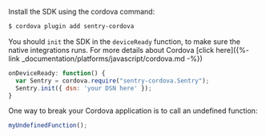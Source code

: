 Install the SDK using the cordova command:

```bash
$ cordova plugin add sentry-cordova
```

You should `init` the SDK in the `deviceReady` function, to make sure the native integrations runs. For more details about Cordova [click here]({%- link _documentation/platforms/javascript/cordova.md -%})

```javascript
onDeviceReady: function() {
  var Sentry = cordova.require("sentry-cordova.Sentry");
  Sentry.init({ dsn: 'your DSN here' });
}
```

One way to break your Cordova application is to call an undefined function:

```js
myUndefinedFunction();
```
